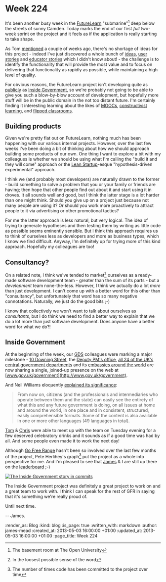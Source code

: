 Week 224
========

It's been another busy week in the [FutureLearn](http://futurelearn.com/) "submarine"[^1] deep below the streets of sunny Camden. Today marks the end of our first _full_ two-week sprint on the project and it feels as if the application is really starting to take shape.

As Tom [mentioned](/week-222) a couple of weeks ago, there's no shortage of ideas for this project - indeed I've just discovered a whole bunch of [ideas](http://futurelearn.com/ideas/), [user stories](http://futurelearn.com/stories/) and [educator stories](http://futurelearn.com/educator-stories/) which I didn't know about! - the challenge is to identify the functionality that will provide the most value and to focus on delivering that functionality as rapidly as possible, while maintaining a high level of quality.

For obvious reasons, the FutureLearn project isn't developing quite as [publicly](https://www.pivotaltracker.com/s/projects/367813) as [Inside Government](https://github.com/alphagov/whitehall/), so we're probably not going to be able to give you such a blow-by-blow account of development, but hopefully more stuff will be in the public domain in the not too distant future. I'm certainly finding it interesting learning about the likes of [MOOCs](http://en.wikipedia.org/wiki/Massive_open_online_course), [constructivist learning](http://en.wikipedia.org/wiki/Constructivism_(learning_theory)), and [flipped classrooms](http://en.wikipedia.org/wiki/Flip_teaching).

## Building products

Given we're pretty flat out on FutureLearn, nothing much has been happening with our various internal projects. However, over the last few weeks I've been doing a bit of thinking about how we should approach building some products of our own. One thing I want to explore a bit with my colleagues is whether we should be using what I'm calling the "build it and they will come" approach or the [Lean Startup](http://theleanstartup.com/)-esque "hypothesis-driven experimental" approach.

I think we (and probably most developers) are naturally drawn to the former - build something to solve a problem that you or your family or friends are having; then hope that other people find out about it and start using it in droves. It all sounds well and good, but I think the latter stage is a lot harder than one might think. Should you give up on a project just because not many people are using it? Or should you work more proactively to attract people to it via advertising or other promotional tactics?

For me the latter approach is less natural, but very logical. The idea of trying to generate hypotheses and then testing them by writing as little code as possible seems eminently sensible. But I think this approach requires us to think of ourselves less as developers and more as business types, which I know we find difficult. Anyway, I'm definitely up for trying more of this kind approach. Hopefully my colleagues are too!

## Consultancy?

On a related note, I think we've tended to market[^2] ourselves as a ready-made software development team - greater than the sum of its parts - but a _development_ team none-the-less. However, I think we actually do a lot *more* than just development. I can't come up with a better word for this other than "consultancy", but unfortunately that word has so many negative connotations. Naturally, we just do the good bits ;-)

I know that collectively we won't want to talk about ourselves as _consultants_, but I do think we need to find a better way to explain that we do a lot more than just software development. Does anyone have a better word for what we do?!

## Inside Government

At the beginning of the week, our [GDS](http://digital.cabinetoffice.gov.uk/) colleagues were marking a major milestone - [10 Downing Street](https://www.gov.uk/number10), the [Deputy PM's office](https://www.gov.uk/dpm), [all 24 of the UK's central government departments](https://www.gov.uk/government/organisations) and its [embassies around the world](https://www.gov.uk/government/world) are now sharing a single, joined-up presence on the web at [www.gov.uk/government](http://www.gov.uk/government).

And Neil Williams eloquently [explained its significance](http://digital.cabinetoffice.gov.uk/2013/04/30/24-departments-later/):

> From now on, citizens (and the professionals and intermediaries who operate between them and the state) can easily see the entirety of what this and any future government is doing, on all issues at home and around the world, in one place and in consistent, structured, easily comprehensible formats. Some of the content is also available in one or more other languages (49 languages in total).

[Tom](/tom-ward) & [Chris](/chris-roos) were able to meet up with the team on Tuesday evening for a few deserved celebratory drinks and it sounds as if a good time was had by all. And some people even made it to work the next day!

Although [Go Free Range](/) hasn't been so involved over the last few months of the project, Pete Herlihey's graph[^3] put the project as a whole into perspective for me. And I'm pleased to see that [James](/james-adam) & I are still up there on the [leaderboard](https://github.com/alphagov/whitehall/graphs/contributors) ;-)

[![The Inside Government story in commits](/images/blog/inside-government-in-commits.jpg)](https://twitter.com/yahoo_pete/status/329633156330303488)

The Inside Government project was definitely a great project to work on and a great team to work with. I think I can speak for the rest of GFR in saying that it's something we're really proud of.

Until next time.

-- James.

[^1]: The basement room at The Open University
[^2]: In the loosest possible sense of the word
[^3]: The number of times code has been committed to the project over time

:render_as: Blog
:kind: blog
:is_page: true
:written_with: markdown
:author: james-mead
:created_at: 2013-05-03 16:00:00 +01:00
:updated_at: 2013-05-03 16:00:00 +01:00
:page_title: Week 224

